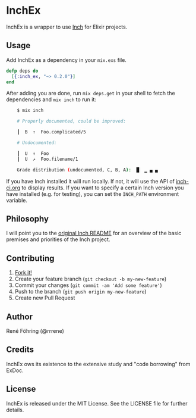 InchEx
======

InchEx is a wrapper to use [Inch](http://trivelop.de/inch) for Elixir projects.



## Usage

Add InchEx as a dependency in your `mix.exs` file.

```elixir
defp deps do
  [{:inch_ex, "~> 0.2.0"}]
end
```

After adding you are done, run `mix deps.get` in your shell to fetch the dependencies and `mix inch` to run it:

```bash
    $ mix inch

    # Properly documented, could be improved:

    ┃  B  ↑  Foo.complicated/5

    # Undocumented:

    ┃  U  ↑  Foo
    ┃  U  ↗  Foo.filename/1

    Grade distribution (undocumented, C, B, A):  █  ▁ ▄ ▄
```

If you have Inch installed it will run locally. If not, it will use the API of [inch-ci.org](http://inch-ci.org/) to display results. If you want to specify a certain Inch version you have installed (e.g. for testing), you can set the `INCH_PATH` environment variable.



## Philosophy

I will point you to the [original Inch README](https://github.com/rrrene/inch#philosophy) for an overview of the basic premises and priorities of the Inch project.



## Contributing

1. [Fork it!](http://github.com/rrrene/inch_ex/fork)
2. Create your feature branch (`git checkout -b my-new-feature`)
3. Commit your changes (`git commit -am 'Add some feature'`)
4. Push to the branch (`git push origin my-new-feature`)
5. Create new Pull Request



## Author

René Föhring (@rrrene)



## Credits

InchEx ows its existence to the extensive study and "code borrowing" from ExDoc.



## License

InchEx is released under the MIT License. See the LICENSE file for further
details.
